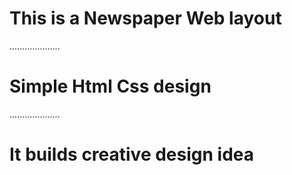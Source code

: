 # This is a Newspaper Web layout 
....................
# Simple Html Css design 
....................
# It builds creative design idea
